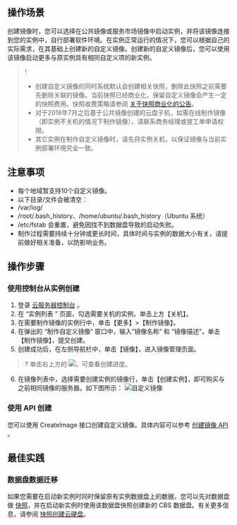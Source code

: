 ## 操作场景

创建镜像时，您可以选择在公共镜像或服务市场镜像中启动实例，并将该镜像连接到您的实例中，自行部署软件环境。在实例正常运行的情况下，您可以根据自己的实际需求，在其基础上创建新的自定义镜像。创建新的自定义镜像后，您可以使用该镜像启动更多与原实例具有相同自定义项的新实例。

>! 
> - 创建自定义镜像的同时系统默认会创建相关快照，删除此快照之前需要先删除关联的镜像。当前快照已经商业化，保留自定义镜像会产生一定的快照费用。快照收费策略请参阅 [关于快照商业化的公告](https://intl.cloud.tencent.com/document/product/362/32413)。
> - 对于2018年7月之后基于公共镜像创建的云盘子机，如需在线制作镜像（即实例不关机的情况下制作镜像），请联系商务经理或提工单申请权限。
> - 其它实例在制作自定义镜像时，请先将实例关机，以保证镜像与当前实例部署环境完全一致。

## 注意事项

- 每个地域暂支持10个自定义镜像。
- 以下目录/文件会被清空：
 - /var/log/  
 - /root/.bash_history、/home/ubuntu/.bash_history（Ubuntu 系统）
- /etc/fstab 会重置，避免因找不到数据盘导致的启动失败。
- 制作过程需要持续十分钟或更长时间，具体时间与实例的数据大小有关，请提前做好相关准备，以防影响业务。

## 操作步骤

### 使用控制台从实例创建

1. 登录 [云服务器控制台](https://console.cloud.tencent.com/cvm/) 。
2. 在 “实例列表 ” 页面，勾选需要关机的实例，单击上方【关机】。
3. 在需要制作镜像的实例行中，单击【更多】>【制作镜像】。
4. 在弹出的 “制作自定义镜像” 窗口中，输入“镜像名称” 和 “镜像描述”，单击【制作镜像】，提交创建。
5. 创建成功后，在左侧导航栏中，单击【镜像】，进入镜像管理页面。
>? 单击右上方的 <img src="https://main.qcloudimg.com/raw/31b31c7b27848f0378932f17273feff3.png" style="margin: 0;"></img>，可查看创建进度。
6.  在镜像列表中，选择需要创建实例的镜像行，单击【创建实例】，即可购买与之前相同镜像的服务器。如下图所示：
![自定义镜像](https://main.qcloudimg.com/raw/ff63d9d6b08f9ab1449452b6d32722e7.png)

### 使用 API 创建

您可以使用 CreateImage 接口创建自定义镜像。具体内容可以参考 [创建镜像 API](https://cloud.tencent.com/document/api/213/16726) 。

## 最佳实践

### 数据盘数据迁移

如果您需要在启动新实例时同时保留原有实例数据盘上的数据，您可以先对数据盘做 [快照](/doc/product/362/2455)，并在启动新实例时使用该数据盘快照创建新的 CBS 数据盘。有关更多信息，请参阅 [快照创建云硬盘](https://intl.cloud.tencent.com/document/product/362/5757)。




